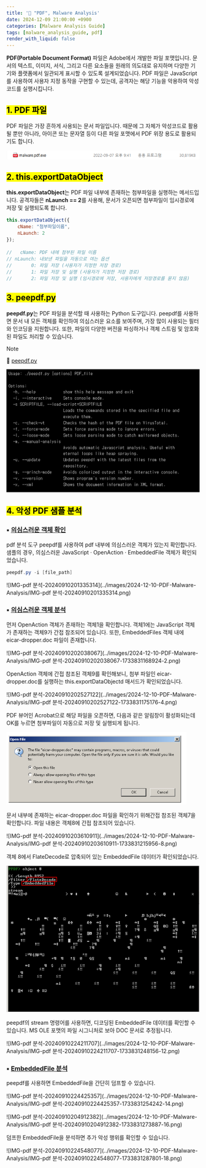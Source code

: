 ```yaml
---
title: '📑 "PDF", Malware Analysis'
date: 2024-12-09 21:00:00 +0900
categories: [Malware Analysis Guide]
tags: [malware_analysis_guide, pdf]
render_with_liquid: false
---
```




**PDF(Portable Document Format)** 파일은 Adobe에서 개발한 파일 포맷입니다. 문서의 텍스트, 이미지, 서식, 그리고 다른 요소들을 원래의 의도대로 유지하며 다양한 기기와 플랫폼에서 일관되게 표시할 수 있도록 설계되었습니다. PDF 파일은 JavaScript를 사용하여 사용자 지정 동작을 구현할 수 있는데, 공격자는 해당 기능을 악용하여 악성코드를 실행시킵니다.



## <mark>1. PDF 파일</mark>

PDF 파일은 가장 흔하게 사용되는 문서 파일입니다. 때문에 그 자체가 악성코드로 활용될 뿐만 아니라, 아이콘 또는 문자열 등이 다른 파일 포맷에서 PDF 위장 용도로 활용되기도 합니다.

![image-20241210214840302](../images/2024-12-10-PDF-Malware-Analysis/image-20241210214840302.png)

## <mark>2. this.exportDataObject</mark>

**this.exportDataObject**는 PDF 파일 내부에 존재하는 첨부파일을 실행하는 메서드입니다. 공격자들은 **nLaunch == 2**를 사용해, 문서가 오픈되면 첨부파일이 임시경로에 저장 및 실행되도록 합니다.

```javascript
this.exportDataObject({
    cName: "첨부파일이름",
    nLaunch: 2 
});

//   cName: PDF 내에 첨부된 파일 이름
// nLaunch: 내보낸 파일을 자동으로 여는 옵션 
//       0: 파일 저장 (사용자가 지정한 저장 경로)
//       1: 파일 저장 및 실행 (사용자가 지정한 저장 경로)
//       2: 파일 저장 및 실행 (임시경로에 저장, 사용자에게 저장경로를 묻지 않음)
```



## <mark>3. peepdf.py</mark>

**peepdf.py**는 PDF 파일을 분석할 때 사용하는 Python 도구입니다. peepdf를 사용하면 문서 내 모든 객체를 확인하여 의심스러운 요소를 보여주며, 가장 많이 사용되는 필터와 인코딩을 지원합니다. 또한, 파일의 다양한 버전을 파싱하거나 객체 스트림 및 암호화된 파일도 처리할 수 있습니다.

> [!NOTE]
>
> 🔗 [peepdf.py](https://github.com/jesparza/peepdf)

![image-20241210205103325](../images/2024-12-10-PDF-Malware-Analysis/image-20241210205103325.png)

## <mark>4. 악성 PDF 샘플 분석</mark>

### ▪ <u>의심스러운 객체 확인</u>

pdf 분석 도구 peepdf를 사용하여 pdf 내부에 의심스러운 객체가 있는지 확인합니다. 샘플의 경우, 의심스러운 JavaScript · OpenAction · EmbeddedFile 객체가 확인되었습니다.

```powershell
peepdf.py -i [file_path]
```

![IMG-pdf 분석-20240910201335314](../images/2024-12-10-PDF-Malware-Analysis/IMG-pdf 분석-20240910201335314.png)

### ▪ <u>의심스러운 객체 분석</u>

먼저 OpenAction 객체가 존재하는 객체1을 확인합니다. 객체1에는 JavaScript 객체가 존재하는 객체9가 간접 참조되어 있습니다. 또한, EmbeddedFiles 객체 내에 eicar-dropper.doc 파일이 존재합니다.

![IMG-pdf 분석-20240910202038067](../images/2024-12-10-PDF-Malware-Analysis/IMG-pdf 분석-20240910202038067-1733831168924-2.png)

OpenAction 객체에 간접 참조된 객체9를 확인해보니, 첨부 파일인 eicar-dropper.doc를 실행하는 this.exportDataObjectd 매서드가 확인되었습니다.

![IMG-pdf 분석-20240910202527122](../images/2024-12-10-PDF-Malware-Analysis/IMG-pdf 분석-20240910202527122-1733831175176-4.png)

PDF 뷰어인 Acrobat으로 해당 파일을 오픈하면, 다음과 같은 알림창이 활성화되는데 OK를 누르면 첨부파일이 자동으로 저장 및 실행되게 됩니다.

<img src="../images/2024-12-10-PDF-Malware-Analysis/IMG-pdf 분석-20240910213404310-1733831191565-6.png" alt="IMG-pdf 분석-20240910213404310" style="zoom:80%;" />

문서 내부에 존재하는 eicar-dropper.doc 파일을 확인하기 위해간접 참조된 객체7을 확인합니다. 파일 내용은 객체8에  간접 참조되어 있습니다.

![IMG-pdf 분석-20240910203610911](../images/2024-12-10-PDF-Malware-Analysis/IMG-pdf 분석-20240910203610911-1733831215956-8.png)

객체 8에서 FlateDecode로 압축되어 있는 EmbeddedFile 데이터가 확인되었습니다.

<img src="../images/2024-12-10-PDF-Malware-Analysis/IMG-pdf 분석-20240910204026315-1733831223228-10.png" alt="IMG-pdf 분석-20240910204026315" style="zoom:80%;" />

peepdf의 stream 명령어를 사용하면, 디코딩된 EmbeddedFile 데이터를 확인할 수 있습니다. MS OLE 포맷의 파일 시그니처로 보아 DOC 문서로 추정됩니다.

![IMG-pdf 분석-20240910224211707](../images/2024-12-10-PDF-Malware-Analysis/IMG-pdf 분석-20240910224211707-1733831248156-12.png)

### ▪ <u>EmbeddedFile 분석</u>

peepdf를 사용하면 EmbeddedFile을 간단히 덤프할 수 있습니다.

![IMG-pdf 분석-20240910224425357](../images/2024-12-10-PDF-Malware-Analysis/IMG-pdf 분석-20240910224425357-1733831254242-14.png)

![IMG-pdf 분석-20240910204912382](../images/2024-12-10-PDF-Malware-Analysis/IMG-pdf 분석-20240910204912382-1733831273887-16.png)

덤프한 EmbeddedFile을 분석하면 추가 악성 행위를 확인할 수 있습니다.

![IMG-pdf 분석-20240910224548077](../images/2024-12-10-PDF-Malware-Analysis/IMG-pdf 분석-20240910224548077-1733831287801-18.png)